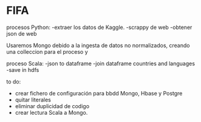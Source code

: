 # FIFA

procesos Python:
-extraer los datos de Kaggle.
-scrappy de web
-obtener json de web

Usaremos Mongo debido a la ingesta de datos no normalizados, creando una colleccion para el proceso y 

proceso Scala:
-json to dataframe
-join dataframe countries and languages
-save in hdfs


to do:
- crear fichero de configuración para bbdd Mongo, Hbase y Postgre
- quitar literales
- eliminar duplicidad de codigo
- crear lectura Scala a Mongo.
